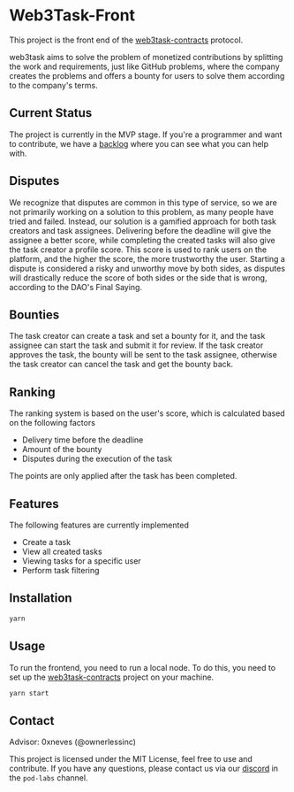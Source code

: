 # Web3Task-Front

This project is the front end of the [web3task-contracts](https://github.com/w3b3d3v/web3task-contracts) protocol.

web3task aims to solve the problem of monetized contributions by splitting the work and requirements, just like GitHub problems, where the company creates the problems and offers a bounty for users to solve them according to the company's terms.

## Current Status

The project is currently in the MVP stage.
If you're a programmer and want to contribute, we have a [backlog](https://github.com/orgs/w3b3d3v/projects/6/views/2) where you can see what you can help with.

## Disputes

We recognize that disputes are common in this type of service, so we are not primarily working on a solution to this problem, as many people have tried and failed. Instead, our solution is a gamified approach for both task creators and task assignees. Delivering before the deadline will give the assignee a better score, while completing the created tasks will also give the task creator a profile score. This score is used to rank users on the platform, and the higher the score, the more trustworthy the user. Starting a dispute is considered a risky and unworthy move by both sides, as disputes will drastically reduce the score of both sides or the side that is wrong, according to the DAO's Final Saying.

## Bounties

The task creator can create a task and set a bounty for it, and the task assignee can start the task and submit it for review. If the task creator approves the task, the bounty will be sent to the task assignee, otherwise the task creator can cancel the task and get the bounty back.

## Ranking

The ranking system is based on the user's score, which is calculated based on the following factors

- Delivery time before the deadline
- Amount of the bounty
- Disputes during the execution of the task

The points are only applied after the task has been completed.

## Features

The following features are currently implemented

- Create a task
- View all created tasks
- Viewing tasks for a specific user
- Perform task filtering

## Installation

```bash
yarn
```

## Usage

To run the frontend, you need to run a local node. To do this, you need to set up the [web3task-contracts](https://github.com/w3b3d3v/web3task-contracts) project on your machine.

```bash
yarn start
```

## Contact

Advisor: 0xneves (@ownerlessinc)

This project is licensed under the MIT License, feel free to use and contribute. If you have any questions, please contact us via our [discord](https://discord.gg/web3dev) in the `pod-labs` channel.
